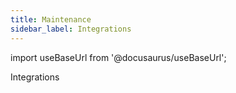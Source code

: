```yaml
---
title: Maintenance
sidebar_label: Integrations
---
```


import useBaseUrl from '@docusaurus/useBaseUrl'; 

<span className="hero__title">Integrations</span>